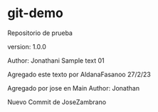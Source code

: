 # git-demo
Repositorio de prueba

version: 1.0.0

Author: Jonathani
Sample text 01

Agregado este texto por AldanaFasanoo 27/2/23

Agregado por jose en Main
Author: Jonathan

Nuevo Commit de JoseZambrano
